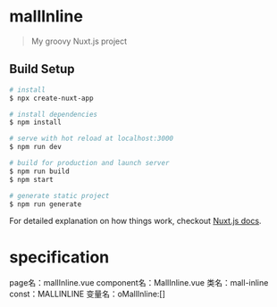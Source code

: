 # mallInline

> My groovy Nuxt.js project

## Build Setup

``` bash
# install
$ npx create-nuxt-app

# install dependencies
$ npm install

# serve with hot reload at localhost:3000
$ npm run dev

# build for production and launch server
$ npm run build
$ npm start

# generate static project
$ npm run generate
```

For detailed explanation on how things work, checkout [Nuxt.js docs](https://nuxtjs.org).

# specification

page名：mallInline.vue
component名：MallInline.vue
类名：mall-inline
const：MALLINLINE
变量名：oMallInline:[]
